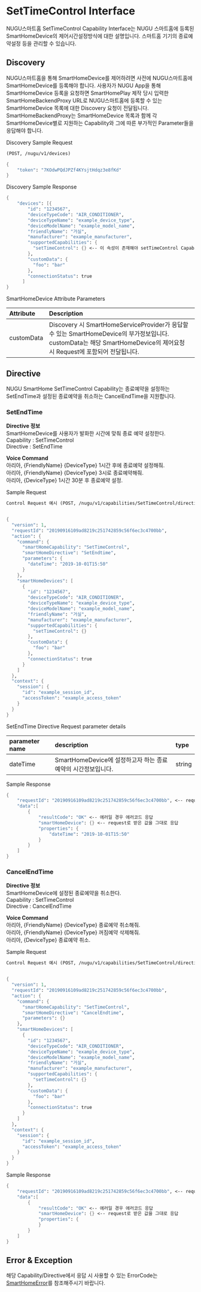 # SetTimeControl Interface

NUGU스마트홈 SetTimeControl Capability Interface는 NUGU 스마트홈에 등록된 SmartHomeDevice의 제어시간설정방식에 대한 설명입니다. 스마트홈 기기의 종료예약설정 등을 관리할 수 있습니다.

## Discovery

NUGU스마트홈을 통해 SmartHomeDevice를 제어하려면 사전에 NUGU스마트홈에 SmartHomeDevice를 등록해야 합니다. 사용자가 NUGU App을 통해 SmartHomeDevice 등록을 요청하면 SmartHomePlay 제작 당시 입력한 SmartHomeBackendProxy URL로 NUGU스마트홈에 등록할 수 있는 SmartHomeDevice 목록에 대한 Discovery 요청이 전달됩니다. SmartHomeBackendProxy는 SmartHomeDevice 목록과 함께 각 SmartHomeDevice별로 지원하는 Capability와 그에 따른 부가적인 Parameter들을 응답해야 합니다.

Discovery Sample Request

```scheme
(POST, /nugu/v1/devices)

{
    "token": "7KOdwPQdJPZf4KYsjtHdqz3e8fKd"
}
```

Discovery Sample Response

```scheme
{
    "devices": [{
        "id": "1234567",
        "deviceTypeCode": "AIR_CONDITIONER",
        "deviceTypeName": "example_device_type",
        "deviceModelName": "example_model_name",
        "friendlyName": "거실",
        "manufacturer": "example_manufacturer",
        "supportedCapabilities": {
          "setTimeControl": {} <-- 이 속성이 존재해야 setTimeControl Capability 사용 가능.
        },
        "customData": {
          "foo": "bar"
        },
        "connectionStatus": true
      ]
}
```

SmartHomeDevice Attribute Parameters

| Attribute | Description |
| :--- | :--- |
| customData | Discovery 시 SmartHomeServiceProvider가 응답할 수 있는 SmartHomeDevice의 부가정보입니다. customData는 해당 SmartHomeDevice의 제어요청 시 Request에 포함되어 전달됩니다. |

## Directive

NUGU SmartHome SetTimeControl Capability는 종료예약을 설정하는 SetEndTime과 설정된 종료예약을 취소하는 CancelEndTime을 지원합니다.

### SetEndTime

**Directive 정보**  
SmartHomeDevice를 사용자가 발화한 시간에 맞춰 종료 예약 설정한다.  
Capability : SetTimeControl  
Directive : SetEndTime

**Voice Command**  
아리아, {FriendlyName} {DeviceType} 1시간 후에 종료예약 설정해줘.  
아리아, {FriendlyName} {DeviceType} 3시로 종료예약해줘.  
아리아, {DeviceType} 1시간 30분 후 종료예약 설정.

Sample Request

```scheme
Control Request 예시 (POST, /nugu/v1/capabilities/SetTimeControl/directives/SetEndtime)


{
  "version": 1,
  "requestId": "20190916109ad8219c251742859c56f6ec3c4700bb",
  "action": {
    "command": {
      "smartHomeCapability": "SetTimeControl",
      "smartHomeDirective": "SetEndtime",
      "parameters": {
        "dateTime": "2019-10-01T15:50"
      }
    },
    "smartHomeDevices": [
      {
        "id": "1234567",
        "deviceTypeCode": "AIR_CONDITIONER",
        "deviceTypeName": "example_device_type",
        "deviceModelName": "example_model_name",
        "friendlyName": "거실",
        "manufacturer": "example_manufacturer",
        "supportedCapabilities": {
          "setTimeControl": {}
        },
        "customData": {
          "foo": "bar"
        },
        "connectionStatus": true
      }
    ]
  },
  "context": {
    "session": {
      "id": "example_session_id",
      "accessToken": "example_access_token"
    }
  }
}
```

SetEndTime Directive Request parameter details

| parameter name | description | type |
| :--- | :--- | :--- |
| dateTime | SmartHomeDevice에 설정하고자 하는 종료예약의 시간정보입니다. | string |

Sample Response

```scheme
{
    "requestId": "20190916109ad8219c251742859c56f6ec3c4700bb", <-- request로 받은 값을 그대로 응답
    "data":[
        {
            "resultCode": "OK" <-- 에러일 경우 에러코드 응답
            "smartHomeDevice": {} <-- request로 받은 값을 그대로 응답
            "properties": {
                "dateTime": "2019-10-01T15:50"
            }
        }
    ]
}
```

### CancelEndTime

**Directive 정보**  
SmartHomeDevice에 설정된 종료예약을 취소한다.  
Capability : SetTimeControl  
Directive : CancelEndTime

**Voice Command**  
아리아, {FriendlyName} {DeviceType} 종료예약 취소해줘.  
아리아, {FriendlyName} {DeviceType} 꺼짐예약 삭제해줘.  
아리아, {DeviceType} 종료예약 취소.

Sample Request

```scheme
Control Request 예시 (POST, /nugu/v1/capabilities/SetTimeControl/directives/CancelEndtime)


{
  "version": 1,
  "requestId": "20190916109ad8219c251742859c56f6ec3c4700bb",
  "action": {
    "command": {
      "smartHomeCapability": "SetTimeControl",
      "smartHomeDirective": "CancelEndtime",
      "parameters": {}
    },
    "smartHomeDevices": [
      {
        "id": "1234567",
        "deviceTypeCode": "AIR_CONDITIONER",
        "deviceTypeName": "example_device_type",
        "deviceModelName": "example_model_name",
        "friendlyName": "거실",
        "manufacturer": "example_manufacturer",
        "supportedCapabilities": {
          "setTimeControl": {}
        },
        "customData": {
          "foo": "bar"
        },
        "connectionStatus": true
      }
    ]
  },
  "context": {
    "session": {
      "id": "example_session_id",
      "accessToken": "example_access_token"
    }
  }
}
```

Sample Response

```scheme
{
    "requestId": "20190916109ad8219c251742859c56f6ec3c4700bb", <-- request로 받은 값을 그대로 응답
    "data":[
        {
            "resultCode": "OK" <-- 에러일 경우 에러코드 응답
            "smartHomeDevice": {} <-- request로 받은 값을 그대로 응답
            "properties": {
            }
        }
    ]
}
```

## Error & Exception

해당 Capability/Directive에서 응답 시 사용할 수 있는 ErrorCode는 [SmartHomeError](../smarthomeerror.md)를 참조해주시기 바랍니다.


